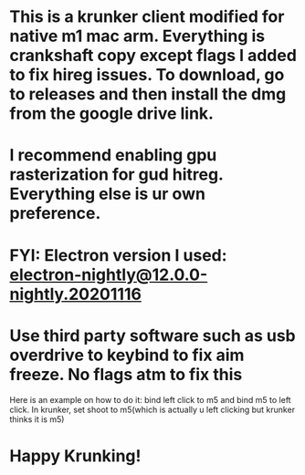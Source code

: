 # This is a krunker client modified for native m1 mac arm. Everything is crankshaft copy except flags I added to fix hireg issues. To download, go to releases and then install the dmg from the google drive link. 
# I recommend enabling gpu rasterization for gud hitreg. Everything else is ur own preference. 
# FYI: Electron version I used: electron-nightly@12.0.0-nightly.20201116
# Use third party software such as usb overdrive to keybind to fix aim freeze. No flags atm to fix this
Here is an example on how to do it: bind left click to m5 and bind m5 to left click. In krunker, set shoot to m5(which is actually u left clicking but krunker thinks it is m5)
# Happy Krunking!
